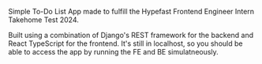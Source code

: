 Simple To-Do List App made to fulfill the Hypefast Frontend Engineer Intern Takehome Test 2024. 

Built using a combination of Django's REST framework for the backend and React TypeScript for the frontend.
It's still in localhost, so you should be able to access the app by running the FE and BE simulatneously.
